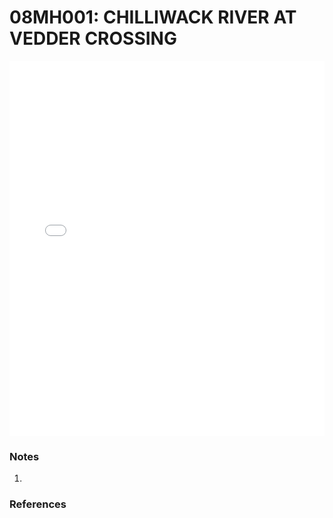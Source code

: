 # 08MH001: CHILLIWACK RIVER AT VEDDER CROSSING

<iframe src="/distribution_estimation/_static/stations/08MH001_fdc.html" width="100%" height="600" frameborder="0"></iframe>

### Notes
1. 

### References

